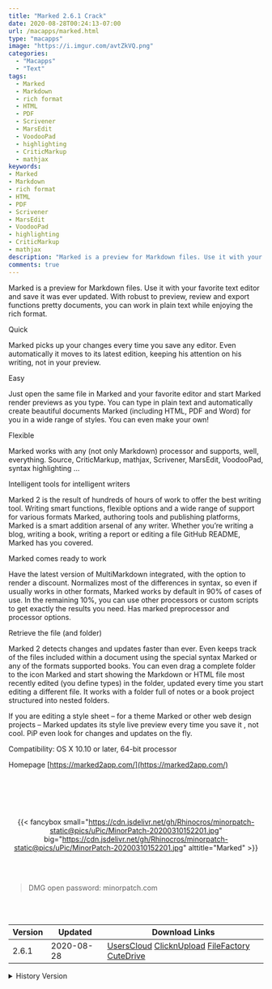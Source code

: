 ```yaml
---
title: "Marked 2.6.1 Crack"
date: 2020-08-28T00:24:13-07:00
url: /macapps/marked.html
type: "macapps"
image: "https://i.imgur.com/avtZkVQ.png"
categories:
  - "Macapps"
  - "Text"
tags:
  - Marked
  - Markdown
  - rich format
  - HTML
  - PDF
  - Scrivener
  - MarsEdit
  - VoodooPad
  - highlighting
  - CriticMarkup
  - mathjax
keywords:
- Marked
- Markdown
- rich format
- HTML
- PDF
- Scrivener
- MarsEdit
- VoodooPad
- highlighting
- CriticMarkup
- mathjax
description: "Marked is a preview for Markdown files. Use it with your favorite text editor and save it was ever updated. With robust to preview"
comments: true
---
```


Marked is a preview for Markdown files. Use it with your favorite text editor and save it was ever updated. With robust to preview, review and export functions pretty documents, you can work in plain text while enjoying the rich format.

Quick

Marked picks up your changes every time you save any editor. Even automatically it moves to its latest edition, keeping his attention on his writing, not in your preview.

Easy

Just open the same file in Marked and your favorite editor and start Marked render previews as you type. You can type in plain text and automatically create beautiful documents Marked (including HTML, PDF and Word) for you in a wide range of styles. You can even make your own!

Flexible

Marked works with any (not only Markdown) processor and supports, well, everything. Source, CriticMarkup, mathjax, Scrivener, MarsEdit, VoodooPad, syntax highlighting …

Intelligent tools for intelligent writers

Marked 2 is the result of hundreds of hours of work to offer the best writing tool. Writing smart functions, flexible options and a wide range of support for various formats Marked, authoring tools and publishing platforms, Marked is a smart addition arsenal of any writer. Whether you’re writing a blog, writing a book, writing a report or editing a file GitHub README, Marked has you covered.

Marked comes ready to work

Have the latest version of MultiMarkdown integrated, with the option to render a discount. Normalizes most of the differences in syntax, so even if usually works in other formats, Marked works by default in 90% of cases of use. In the remaining 10%, you can use other processors or custom scripts to get exactly the results you need. Has marked preprocessor and processor options.

Retrieve the file (and folder)

Marked 2 detects changes and updates faster than ever. Even keeps track of the files included within a document using the special syntax Marked or any of the formats supported books. You can even drag a complete folder to the icon Marked and start showing the Markdown or HTML file most recently edited (you define types) in the folder, updated every time you start editing a different file. It works with a folder full of notes or a book project structured into nested folders.

If you are editing a style sheet – for a theme Marked or other web design projects – Marked updates its style live preview every time you save it , not cool. PiP even look for changes and updates on the fly.

Compatibility: OS X 10.10 or later, 64-bit processor

Homepage [https://marked2app.com/](https://marked2app.com/)

<br/>
<br/>
<script async src="https://pagead2.googlesyndication.com/pagead/js/adsbygoogle.js"></script>
<ins class="adsbygoogle"
     style="display:block; text-align:center;"
     data-ad-layout="in-article"
     data-ad-format="fluid"
     data-ad-client="ca-pub-8746275014476192"
     data-ad-slot="5144997159"></ins>
<script>
     (adsbygoogle = window.adsbygoogle || []).push({});
</script>
<br/>
<br/>


<center>

{{< fancybox small="https://cdn.jsdelivr.net/gh/Rhinocros/minorpatch-static@pics/uPic/MinorPatch-20200310152201.jpg" big="https://cdn.jsdelivr.net/gh/Rhinocros/minorpatch-static@pics/uPic/MinorPatch-20200310152201.jpg" alttitle="Marked" >}}

</center>

<br/>
<br/>


> DMG open password: minorpatch.com

<br/>

<br/>
<div id="history_version" class="history_version">

| Version | Updated | Download Links |
| ---- | ---- | ---- |
| 2.6.1 | 2020-08-28 | [UsersCloud](https://ouo.io/yr9Kvw)   [ClicknUpload](https://ouo.io/fRe3d2)   [FileFactory](https://ouo.io/Syty1w)   [CuteDrive](https://ouo.io/MJc38H) |
<details>
<summary>History Version</summary>

| Version | Updated | Download Links |
| ---- | ---- | ---- |
| 2.6.0 | 2020-08-14 | [UsersCloud](https://ouo.io/tS9CWx)   [ClicknUpload](https://ouo.io/zo2WEX)   [FileFactory](https://ouo.io/ReDc3kQ)   [CuteDrive](https://ouo.io/LBTHtI) |
| 2.5.43 | 2020-06-18 | [UsersCloud](https://ouo.io/lNI5VU)   [ClicknUpload](https://ouo.io/5pyFLjZ)   [FileFactory](https://ouo.io/m10KGN)   [CuteDrive](https://ouo.io/FpNJvv) |
| 2.5.42 | 2020-06-16 | [UsersCloud](https://ouo.io/klw17)   [ClicknUpload](https://ouo.io/ctpM42)   [FileFactory](https://ouo.io/YbwY24)   [CuteDrive](https://ouo.io/F2SufI) |
| 2.5.41 | 2020-06-11 | [UsersCloud](https://ouo.io/w0LxHo)   [ClicknUpload](https://ouo.io/TXT3t5)   [FileFactory](https://ouo.io/TXT3t5)   [CuteDrive](https://ouo.io/MMNrCzU) |
| 2.5.40 | 2020-04-17 | [UsersCloud](https://ouo.io/ZEwrHn)   [ClicknUpload](https://ouo.io/bbUCFr)   [FileFactory](https://ouo.io/3hPrMh)   [CuteDrive](https://ouo.io/kjvRL1) |
| 2.5.39 | 2020-03-10 | [UsersCloud](https://ouo.io/aHEYO2)   [ClicknUpload](https://ouo.io/69fovxf)   [FileFactory](https://ouo.io/WLgd9E)   [CuteDrive](https://ouo.io/J1XA22) |
| 2.5.36 | 2020-02-03 | [UsersCloud](https://ouo.io/55Zohn)   [ClicknUpload](https://ouo.io/94ycXk)   [Mega](https://ouo.io/1doM2)   [CuteDrive](https://ouo.io/kCngPS) |
</details>

</div>
